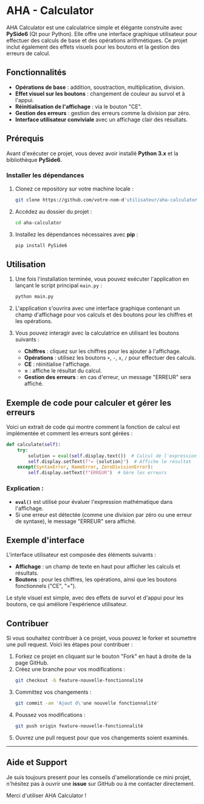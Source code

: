# AHA - Calculator

AHA Calculator est une calculatrice simple et élégante construite avec **PySide6** (Qt pour Python). Elle offre une interface graphique utilisateur pour effectuer des calculs de base et des opérations arithmétiques. Ce projet inclut également des effets visuels pour les boutons et la gestion des erreurs de calcul.

## Fonctionnalités

- **Opérations de base** : addition, soustraction, multiplication, division.
- **Effet visuel sur les boutons** : changement de couleur au survol et à l'appui.
- **Réinitialisation de l'affichage** : via le bouton "CE".
- **Gestion des erreurs** : gestion des erreurs comme la division par zéro.
- **Interface utilisateur conviviale** avec un affichage clair des résultats.

## Prérequis

Avant d'exécuter ce projet, vous devez avoir installé **Python 3.x** et la bibliothèque **PySide6**.

### Installer les dépendances

1. Clonez ce repository sur votre machine locale :

   ```bash
   git clone https://github.com/votre-nom-d'utilisateur/aha-calculator.git
   ```

2. Accédez au dossier du projet :

   ```bash
   cd aha-calculator
   ```

3. Installez les dépendances nécessaires avec **pip** :

   ```bash
   pip install PySide6
   ```

## Utilisation

1. Une fois l'installation terminée, vous pouvez exécuter l'application en lançant le script principal `main.py` :

   ```bash
   python main.py
   ```

2. L'application s'ouvrira avec une interface graphique contenant un champ d'affichage pour vos calculs et des boutons pour les chiffres et les opérations.

3. Vous pouvez interagir avec la calculatrice en utilisant les boutons suivants :
   - **Chiffres** : cliquez sur les chiffres pour les ajouter à l'affichage.
   - **Opérations** : utilisez les boutons `+`, `-`, `x`, `/` pour effectuer des calculs.
   - **CE** : réinitialise l'affichage.
   - **=** : affiche le résultat du calcul.
   - **Gestion des erreurs** : en cas d'erreur, un message "ERREUR" sera affiché.

## Exemple de code pour calculer et gérer les erreurs

Voici un extrait de code qui montre comment la fonction de calcul est implémentée et comment les erreurs sont gérées :

```python
def calculate(self):
    try:    
        solution = eval(self.display.text())  # Calcul de l'expression
        self.display.setText(f"= {solution}")  # Affiche le résultat
    except(SyntaxError, NameError, ZeroDivisionError):
        self.display.setText(f"ERREUR")  # Gère les erreurs
```

### Explication :
- **`eval()`** est utilisé pour évaluer l'expression mathématique dans l'affichage.
- Si une erreur est détectée (comme une division par zéro ou une erreur de syntaxe), le message "ERREUR" sera affiché.

## Exemple d'interface

L'interface utilisateur est composée des éléments suivants :
- **Affichage** : un champ de texte en haut pour afficher les calculs et résultats.
- **Boutons** : pour les chiffres, les opérations, ainsi que les boutons fonctionnels ("CE", "=").

Le style visuel est simple, avec des effets de survol et d'appui pour les boutons, ce qui améliore l'expérience utilisateur.

## Contribuer

Si vous souhaitez contribuer à ce projet, vous pouvez le forker et soumettre une pull request. Voici les étapes pour contribuer :

1. Forkez ce projet en cliquant sur le bouton "Fork" en haut à droite de la page GitHub.
2. Créez une branche pour vos modifications :
   ```bash
   git checkout -b feature-nouvelle-fonctionnalité
   ```
3. Committez vos changements :
   ```bash
   git commit -am 'Ajout d\'une nouvelle fonctionnalité'
   ```
4. Poussez vos modifications :
   ```bash
   git push origin feature-nouvelle-fonctionnalité
   ```
5. Ouvrez une pull request pour que vos changements soient examinés.


---

## Aide et Support

Je suis toujours present pour les conseils d'ameliorationde ce mini projet, n'hésitez pas à ouvrir une **issue** sur GitHub ou à me contacter directement.

Merci d'utiliser AHA Calculator !
